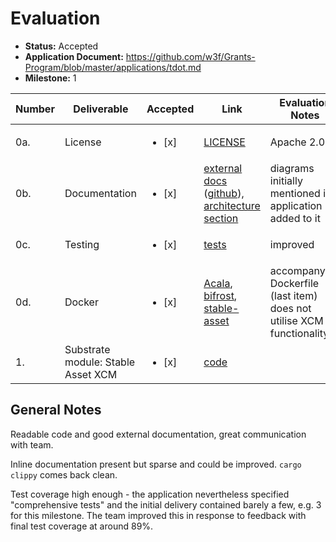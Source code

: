 # Evaluation

- **Status:** Accepted
- **Application Document:** https://github.com/w3f/Grants-Program/blob/master/applications/tdot.md
- **Milestone:** 1

| Number | Deliverable                        | Accepted               | Link                                                                                                                                                                                                                                                                                                                                              | Evaluation Notes                                                       |
| ------ | ---------------------------------- | ---------------------- | ------------------------------------------------------------------------------------------------------------------------------------------------------------------------------------------------------------------------------------------------------------------------------------------------------------------------------------------------- | ---------------------------------------------------------------------- |
| 0a.    | License                            | <ul><li>[x] </li></ul> | [LICENSE](https://github.com/nutsfinance/stable-asset/blob/e5c8c1ba19c730257e01077ce1c326476c1002c2/LICENSE)                                                                                                                                                                                                                                      | Apache 2.0                                                             |
| 0b.    | Documentation                      | <ul><li>[x] </li></ul> | [external docs](https://nutsfinance.gitbook.io/) ([github](https://github.com/nutsfinance/nutsfinance.github.io)), [architecture section](https://nutsfinance.gitbook.io/tapio/overview/architecture)                                                                                                                                             | diagrams initially mentioned in application added to it                |
| 0c.    | Testing                            | <ul><li>[x] </li></ul> | [tests](https://github.com/nutsfinance/stable-asset/blob/e5c8c1ba19c730257e01077ce1c326476c1002c2/lib/stable-asset-xcm/src/tests.rs#L40-L156)                                                                                                                                                                                                     | improved                                                               |
| 0d.    | Docker                             | <ul><li>[x] </li></ul> | [Acala](https://github.com/AcalaNetwork/Acala/blob/ad240e9b96d4338a66fe7daad5bf53d8bb6a25f8/scripts/Dockerfile), [bifrost](https://github.com/nutsfinance/bifrost/blob/f0cba77760cf7e9b4576f6a255c6496edd36aad0/Dockerfile), [stable-asset](https://github.com/nutsfinance/stable-asset/blob/e5c8c1ba19c730257e01077ce1c326476c1002c2/Dockerfile) | accompanying Dockerfile (last item) does not utilise XCM functionality |
| 1.     | Substrate module: Stable Asset XCM | <ul><li>[x] </li></ul> | [code](https://github.com/nutsfinance/stable-asset/blob/e5c8c1ba19c730257e01077ce1c326476c1002c2/lib/stable-asset-xcm/src/lib.rs)                                                                                                                                                                                                                 |                                                                        |

## General Notes

Readable code and good external documentation, great communication with team.

Inline documentation present but sparse and could be improved.
`cargo clippy` comes back clean.

Test coverage high enough - the application nevertheless specified "comprehensive tests" and the initial delivery contained barely a few, e.g. 3 for this milestone.
The team improved this in response to feedback with final test coverage at around 89%.
